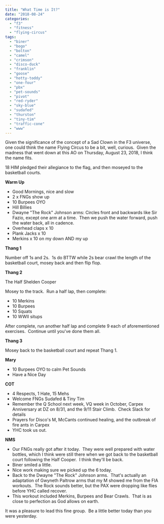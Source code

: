 ```yaml
---
title: "What Time is It?"
date: "2018-08-24"
categories: 
  - "f3"
  - "fitness"
  - "flying-circus"
tags: 
  - "biner"
  - "bogo"
  - "bolton"
  - "camel"
  - "crimson"
  - "disco-duck"
  - "franklin"
  - "goose"
  - "hotty-toddy"
  - "one-four"
  - "pbx"
  - "pet-sounds"
  - "pivot"
  - "red-ryder"
  - "sky-blue"
  - "sudafed"
  - "thurston"
  - "tiny-tim"
  - "traffic-cone"
  - "www"
---
```


Given the significance of the concept of a Sad Clown in the F3 universe, one could think the name Flying Circus to be a bit, well, curious.  Given the madness that went down at this AO on Thursday, August 23, 2018, I think the name fits.

18 HIM pledged their allegiance to the flag, and then moseyed to the basketball courts.

**Warm Up**

- Good Mornings, nice and slow
- 2 x FNGs show up
- 10 Burpees OYO
- Hill Billies
- Dwayne "The Rock" Johnson arms: Circles front and backwards like Sir Fazio, except one arm at a time.  Then we push the water forward, push the water back, all in cadence.
- Overhead claps x 10
- Plank Jacks x 10
- Merkins x 10 on my down AND my up

**Thang 1**

Number off 1s and 2s.  1s do BTTW while 2s bear crawl the length of the basketball court, mosey back and then flip flop.

**Thang 2**

The Half Shelden Cooper

Mosey to the track.  Run a half lap, then complete:

- 10 Merkins
- 10 Burpees
- 10 Squats
- 10 WWII situps

After complete, run another half lap and complete 9 each of aforementioned exercises.  Continue until you've done them all.

**Thang 3**

Mosey back to the basketball court and repeat Thang 1.

**Mary**

- 10 Burpees OYO to calm Pet Sounds
- Have a Nice Day

**COT**

- 4 Respects, 1 Hate, 15 Mehs
- Welcome FNGs Sudafed & Tiny Tim
- Remember the Q School next week, VQ week in October, Carpex Anniversary at DZ on 8/31, and the 9/11 Stair Climb.  Check Slack for details
- Prayers for Disco's M, McCants continued healing, and the outbreak of fire ants in Carpex
- YHC took us out.

**NMS**

- Our FNGs really got after it today.  They were well prepared with water bottles, which I think were still there when we got back to the basketball court following the Half Cooper.  I think they'll be back.
- Biner smiled a little.
- Nice work making sure we picked up the 6 today.
- Back to the Dwayne "The Rock" Johnson arms.  That's actually an adaptation of Gwyneth Paltrow arms that my M showed me from the FIA workouts.  The Rock sounds better, but the PAX were dropping like flies before YHC called recover.
- This workout included Merkins, Burpees and Bear Crawls.  That is as close to perfection as God allows on earth.

It was a pleasure to lead this fine group.  Be a little better today than you were yesterday.
